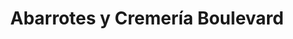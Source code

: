 ---
title: "Abarrotes y Cremería Boulevard"
url: /xalisco/abarrotes-y-cremeria-boulevard/
shop: comodidad
---